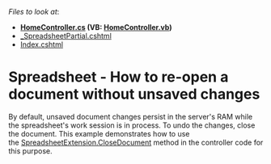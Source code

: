 <!-- default file list -->
*Files to look at*:

* **[HomeController.cs](./CS/T449201/Controllers/HomeController.cs) (VB: [HomeController.vb](./VB/T449201/Controllers/HomeController.vb))**
* [_SpreadsheetPartial.cshtml](./CS/T449201/Views/Home/_SpreadsheetPartial.cshtml)
* [Index.cshtml](./CS/T449201/Views/Home/Index.cshtml)
<!-- default file list end -->
# Spreadsheet - How to re-open a document without unsaved changes  


<p>By default, unsaved document changes persist in the server's RAM while the spreadsheet's work session is in process. To undo the changes, close the document. This example demonstrates how to use the <a href="https://docs.devexpress.com/AspNetMvc/DevExpress.Web.Mvc.SpreadsheetExtension.CloseDocument(System.String)">SpreadsheetExtension.CloseDocument</a> method in the controller code for this purpose.</p>

<br/>


